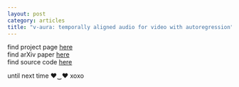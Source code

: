 ```yaml
---
layout: post
category: articles
title: "v-aura: temporally aligned audio for video with autoregression"
---
```


find project page [here](https://v-aura.notion.site/)  
find arXiv paper [here](https://arxiv.org/abs/2409.13689)  
find source code [here](https://github.com/ilpoviertola/V-AURA)  

until next time ♥‿♥ xoxo
